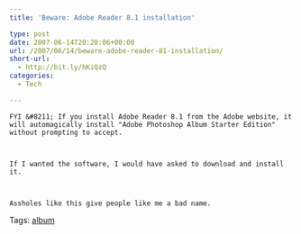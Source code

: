 ```yaml
---
title: 'Beware: Adobe Reader 8.1 installation'

type: post
date: 2007-06-14T20:20:06+00:00
url: /2007/06/14/beware-adobe-reader-81-installation/
short-url:
  - http://bit.ly/hKiQzQ
categories:
  - Tech

---
```

<div class='microid-mailto+http:sha1:1a333bb2de0351c13cde5b8077efa9f5d221e098'>
  
    FYI &#8211; If you install Adobe Reader 8.1 from the Adobe website, it will automagically install "Adobe Photoshop Album Starter Edition" without prompting to accept.
  
  
  
    If I wanted the software, I would have asked to download and install it.
  
  
  
    Assholes like this give people like me a bad name.
  
</div>

<div class="st-post-tags">
  Tags: <a href="http://www.cavort.org/tag/album/" title="album" rel="tag">album</a><br />
</div>